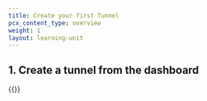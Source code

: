 ```yaml
---
title: Create your first Tunnel
pcx_content_type: overview
weight: 1
layout: learning-unit
---
```


## 1. Create a tunnel from the dashboard

{{<render file="tunnel/_create-tunnel.md" productFolder="cloudflare-one">}}